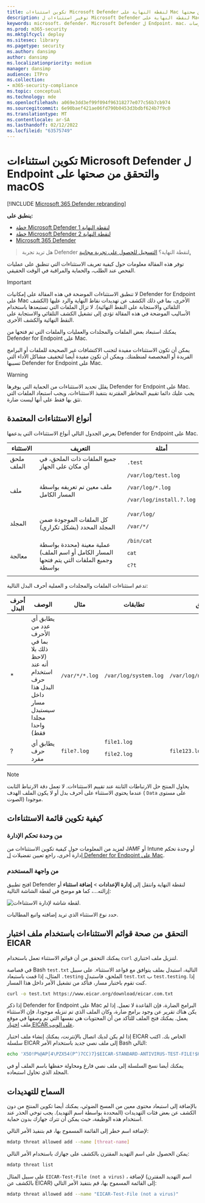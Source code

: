 ```yaml
---
title: تكوين استثناءات Microsoft Defender لنقطة النهاية على Mac والتحقق من صحتها
description: توفير استثناءات ل Microsoft Defender لنقطة النهاية على Mac والتحقق من صحتها. يمكن تعيين الاستثناءات للملفات والمجلدات والعمليات.
keywords: microsoft، defender، Microsoft Defender ل Endpoint، mac، الاستثناءات، المسح الضوئي، برنامج الحماية من الفيروسات
ms.prod: m365-security
ms.mktglfcycl: deploy
ms.sitesec: library
ms.pagetype: security
ms.author: dansimp
author: dansimp
ms.localizationpriority: medium
manager: dansimp
audience: ITPro
ms.collection:
- m365-security-compliance
ms.topic: conceptual
ms.technology: mde
ms.openlocfilehash: a069e3dd3ef99f094f96318277e077c56b7cb974
ms.sourcegitcommit: 6e90baef421ae06fd790b0453d3bdbf624b7f9c0
ms.translationtype: MT
ms.contentlocale: ar-SA
ms.lasthandoff: 02/12/2022
ms.locfileid: "63575749"
---
```

# <a name="configure-and-validate-exclusions-for-microsoft-defender-for-endpoint-on-macos"></a>تكوين استثناءات Microsoft Defender ل Endpoint والتحقق من صحتها على macOS

[!INCLUDE [Microsoft 365 Defender rebranding](../../includes/microsoft-defender.md)]


**ينطبق على:**
- [خطة Microsoft Defender لنقطة النهاية 1](https://go.microsoft.com/fwlink/p/?linkid=2154037)
- [خطة Microsoft Defender لنقطة النهاية 2](https://go.microsoft.com/fwlink/p/?linkid=2154037)
- [Microsoft 365 Defender](https://go.microsoft.com/fwlink/?linkid=2118804)

> هل تريد تجربة Defender لنقطة النهاية؟ [التسجيل للحصول على تجربة مجانية.](https://signup.microsoft.com/create-account/signup?products=7f379fee-c4f9-4278-b0a1-e4c8c2fcdf7e&ru=https://aka.ms/MDEp2OpenTrial?ocid=docs-wdatp-investigateip-abovefoldlink)

توفر هذه المقالة معلومات حول كيفية تعريف الاستثناءات التي تنطبق على عمليات الفحص عند الطلب، والحماية والمراقبة في الوقت الحقيقي.

> [!IMPORTANT]
> لا تنطبق الاستثناءات الموضحة في هذه المقالة على إمكانيات Defender for Endpoint على Mac الأخرى، بما في ذلك الكشف عن تهديدات نقاط النهاية والرد عليها (الكشف التلقائي والاستجابة على النقط النهائية). لا تزال الملفات التي تستبعدها باستخدام الأساليب الموضحة في هذه المقالة تؤدي إلى تشغيل الكشف التلقائي والاستجابة على النقط النهائية والكشف الأخرى.

يمكنك استبعاد بعض الملفات والمجلدات والعمليات والملفات التي تم فتحها من Defender for Endpoint على Mac.

يمكن أن تكون الاستثناءات مفيدة لتجنب الاكتشافات غير الصحيحة للملفات أو البرامج الفريدة أو المخصصة لمنظمتك. ويمكن أن تكون مفيدة أيضا لتخفيف مشاكل الأداء التي تسببها Defender for Endpoint على Mac.

> [!WARNING]
> يقلل تحديد الاستثناءات من الحماية التي يوفرها Defender for Endpoint على Mac. يجب عليك دائما تقييم المخاطر المقترنة بتنفيذ الاستثناءات، ويجب استبعاد الملفات التي تثق بها فقط على أنها ليست ضارة.

## <a name="supported-exclusion-types"></a>أنواع الاستثناءات المعتمدة

يعرض الجدول التالي أنواع الاستثناءات التي يدعمها Defender for Endpoint على Mac.

الاستثناء|التعريف|أمثلة
---|---|---
ملحق الملف|جميع الملفات ذات الملحق، في أي مكان على الجهاز|`.test`
ملف|ملف معين تم تعريفه بواسطة المسار الكامل|`/var/log/test.log` <p> `/var/log/*.log` <p> `/var/log/install.?.log`
المجلد|كل الملفات الموجودة ضمن المجلد المحدد (بشكل تكراري)|`/var/log/` <p> `/var/*/`
معالجة|عملية معينة (محددة بواسطة المسار الكامل أو اسم الملف) وجميع الملفات التي يتم فتحها بواسطة|`/bin/cat` <p> `cat` <p> `c?t`

تدعم استثناءات الملفات والمجلدات و العملية أحرف البدل التالية:

أحرف البدل|الوصف|مثال|تطابقات|غير متطابق
---|---|---|---|---
\*|يطابق أي عدد من الأحرف بما في ذلك بلا (لاحظ أنه عند استخدام حرف البدل هذا داخل مسار سيستبدل مجلدا واحدا فقط)|`/var/*/*.log`|`/var/log/system.log`|`/var/log/nested/system.log`
?|يطابق أي حرف مفرد|`file?.log`|`file1.log` <p> `file2.log`|`file123.log`

> [!NOTE]
> يحاول المنتج حل الارتباطات الثابتة عند تقييم الاستثناءات. لا تعمل دقة الارتباط الثابت عندما يحتوي الاستثناء على أحرف بدل أو لا يكون الملف الهدف ( `Data` على مستوى الصوت) موجودا.

## <a name="how-to-configure-the-list-of-exclusions"></a>كيفية تكوين قائمة الاستثناءات

### <a name="from-the-management-console"></a>من وحدة تحكم الإدارة

لمزيد من المعلومات حول كيفية تكوين الاستثناءات من JAMF أو Intune أو وحدة تحكم إدارة أخرى، راجع تعيين تفضيلات [ل Defender for Endpoint على Mac](mac-preferences.md).

### <a name="from-the-user-interface"></a>من واجهة المستخدم

افتح تطبيق Defender لنقطة النهاية وانتقل إلى **إدارة الإعدادات** \> **إضافة استثناء** أو إزالته...، كما هو موضح في لقطة الشاشة التالية:

![لقطة شاشة لإدارة الاستثناءات.](images/mdatp-37-exclusions.png)

حدد نوع الاستثناء الذي تريد إضافته واتبع المطالبات.

## <a name="validate-exclusions-lists-with-the-eicar-test-file"></a>التحقق من صحة قوائم الاستثناءات باستخدام ملف اختبار EICAR

يمكنك التحقق من أن قوائم الاستثناء تعمل باستخدام `curl` لتنزيل ملف اختباري.

في قصاصة Bash `test.txt` التالية، استبدل بملف يتوافق مع قواعد الاستثناء. على سبيل المثال، إذا قمت باستبعاد `.testing` الملحق، فاستبدل `test.txt` ب `test.testing`. إذا كنت تقوم باختبار مسار، فتأكد من تشغيل الأمر داخل هذا المسار.

```bash
curl -o test.txt https://www.eicar.org/download/eicar.com.txt
```

إذا ذكر Defender for Endpoint على Mac البرامج الضارة، فإن القاعدة لا تعمل. إذا لم يكن هناك تقرير عن وجود برامج ضارة، وكان الملف الذي تم تنزيله موجودا، فإن الاستثناء يعمل. يمكنك فتح الملف للتأكد من أن المحتويات هي نفسها التي تم وصفها في موقع ملف [اختبار EICAR على الويب](http://2016.eicar.org/86-0-Intended-use.html).

إذا لم يكن لديك اتصال بالإنترنت، يمكنك إنشاء ملف اختبار EICAR الخاص بك. اكتب سلسلة EICAR إلى ملف نصي جديد باستخدام الأمر Bash التالي:

```bash
echo 'X5O!P%@AP[4\PZX54(P^)7CC)7}$EICAR-STANDARD-ANTIVIRUS-TEST-FILE!$H+H*' > test.txt
```

يمكنك أيضا نسخ السلسلة إلى ملف نصي فارغ ومحاولة حفظها باسم الملف أو في المجلد الذي تحاول استبعاده.

## <a name="allow-threats"></a>السماح للتهديدات

بالإضافة إلى استبعاد محتوى معين من المسح الضوئي، يمكنك أيضا تكوين المنتج من دون الكشف عن بعض فئات التهديدات (المحددة بواسطة اسم التهديد). يجب توخي الحذر عند استخدام هذه الوظيفة، حيث يمكن أن تترك جهازك بدون حماية.

لإضافة اسم خطر إلى القائمة المسموح بها، قم بتنفيذ الأمر التالي:

```bash
mdatp threat allowed add --name [threat-name]
```

يمكن الحصول على اسم التهديد المقترن بالكشف على جهازك باستخدام الأمر التالي:

```bash
mdatp threat list
```

على سبيل المثال `EICAR-Test-File (not a virus)` ، لإضافة (اسم التهديد المقترن بالكشف عن EICAR) إلى القائمة المسموح بها، قم بتنفيذ الأمر التالي:

```bash
mdatp threat allowed add --name "EICAR-Test-File (not a virus)"
```
